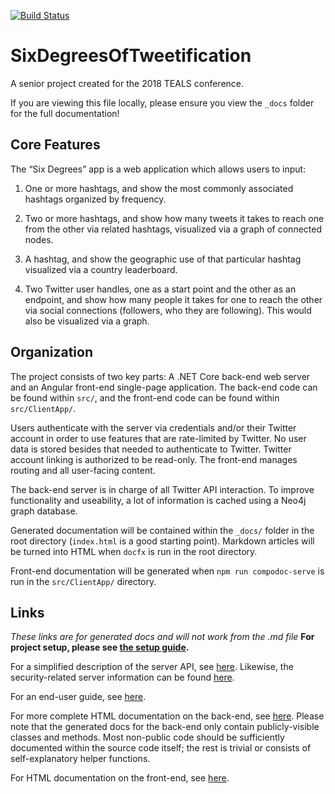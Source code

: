 [![Build Status](https://travis-ci.com/APlagman/SixDegreesOfTweetification.svg?token=iPhZBdmsACsxxyMy4thY&branch=master)](https://travis-ci.com/APlagman/SixDegreesOfTweetification)
# SixDegreesOfTweetification
A senior project created for the 2018 TEALS conference.

If you are viewing this file locally, please ensure you view the `_docs` folder for the full documentation!

## Core Features
The “Six Degrees” app is a web application which allows users to input:

1. One or more hashtags, and show the most commonly associated hashtags organized by frequency.

2. Two or more hashtags, and show how many tweets it takes to reach one from the other via related hashtags, visualized via a graph of connected nodes.

3. A hashtag, and show the geographic use of that particular hashtag visualized via a country leaderboard.

4. Two Twitter user handles, one as a start point and the other as an endpoint, and show how many people it takes for one to reach the other via social connections (followers, who they are following). This would also be visualized via a graph.

## Organization
The project consists of two key parts: A .NET Core back-end web server and an Angular front-end single-page application.
The back-end code can be found within `src/`, and the front-end code can be found within `src/ClientApp/`.

Users authenticate with the server via credentials and/or their Twitter account in order to use features that are rate-limited by Twitter. No user data is stored besides that needed to authenticate to Twitter. Twitter account linking is authorized to be read-only.
The front-end manages routing and all user-facing content.

The back-end server is in charge of all Twitter API interaction. To improve functionality and useability, a lot of information is cached using a Neo4j graph database.

Generated documentation will be contained within the `_docs/` folder in the root directory (`index.html` is a good starting point).
Markdown articles will be turned into HTML when `docfx` is run in the root directory.

Front-end documentation will be generated when `npm run compodoc-serve` is run in the `src/ClientApp/` directory.

## Links
_These links are for generated docs and will not work from the .md file_
**For project setup, please see [the setup guide](./articles/Project-Setup.html).**

For a simplified description of the server API, see [here](./articles/Six-Degrees-API.html).
Likewise, the security-related server information can be found [here](./articles/Security.html).

For an end-user guide, see [here](./articles/User-Guide.html).

For more complete HTML documentation on the back-end, see [here](./api/SixDegrees.html).
Please note that the generated docs for the back-end only contain publicly-visible classes and methods. Most non-public code should be sufficiently documented within the source code itself; the rest is trivial or consists of self-explanatory helper functions.

For HTML documentation on the front-end, see [here](./client/index.html).